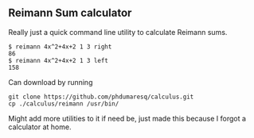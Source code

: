 ## Reimann Sum calculator
Really just a quick command line utility to calculate Reimann sums. 
```
$ reimann 4x^2+4x+2 1 3 right
86
$ reimann 4x^2+4x+2 1 3 left
158
```

Can download by running 
```
git clone https://github.com/phdumaresq/calculus.git
cp ./calculus/reimann /usr/bin/
```

Might add more utilities to it if need be, just made this because I forgot a calculator at home.
